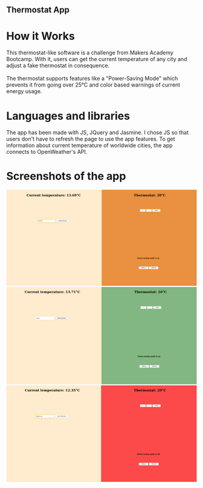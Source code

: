 ## Thermostat App

# How it Works
This thermostat-like software is a challenge from Makers Academy Bootcamp. With it, users can get the current temperature of any city and adjust a fake thermostat in consequence. <br><br>
The thermostat supports features like a "Power-Saving Mode" which prevents it from going over 25°C and color based warnings of current energy usage.

# Languages and libraries
The app has been made with JS, JQuery and Jasmine. I chose JS so that users don't have to refresh the page to use the app features.
To get information about current temperature of worldwide cities, the app connects to OpenWeather's API.

# Screenshots of the app
<img src='./images/screenshot_app1.png' alt='demo thermapp'/>
<br>
<img src='./images/screenshot_app2.png' alt='demo thermapp'/>
<br>
<img src='./images/screenshot_app3.png' alt='demo thermapp'/>